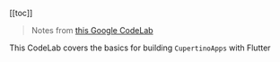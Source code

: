 [[toc]]

> Notes from [this Google CodeLab](https://codelabs.developers.google.com/codelabs/flutter-cupertino/#0)

This CodeLab covers the basics for building `CupertinoApps` with Flutter

